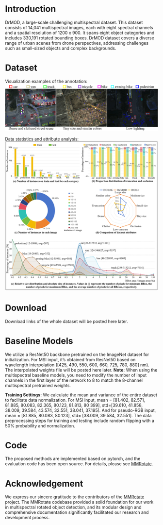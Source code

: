# Introduction
DrMOD, a large-scale challenging multispectral dataset. This dataset consists of 14,041 multispectral images, each with eight spectral channels and a spatial resolution of 1200 x 900. It spans eight object categories and includes 330,191 rotated bounding boxes. DrMOD dataset covers a diverse range of urban scenes from drone perspectives, addressing challenges such as small-sized objects and complex backgrounds.

# Dataset
Visualization examples of the annotation:
![DrMOD](https://github.com/DrMOD-330k/Multi-Spectral/blob/main/resources/DrMOD.png)

Data statistics and attribute analysis:
![statistic](https://github.com/DrMOD-330k/Multi-Spectral/blob/main/resources/statistic.png)

# Download
Download links of the whole dataset will be posted here later.

# Baseline Models
We utilize a ResNet50 backbone pretrained on the ImageNet dataset for initialization. For MSI input, it’s obtained from ResNet50 based on wavelength interpolation ([425, 490, 550, 600, 660, 725, 780, 880] nm). The interpolated weights file will be posted here later. **Note:** When using the multispectral baseline models, you need to modify the number of input channels in the first layer of the network to 8 to match the 8-channel multispectral pretrained weights.

**Training Settings:** We calculate the mean and variance of the entire dataset to facilitate data normalization. For MSI input, mean = [81.402, 82.571, 81.885, 80.083, 82.365, 80.123, 81.813, 80 399], std=[39.610, 41.858, 38.009, 39.584, 43.574, 32.551, 38.041, 37.195]. And for pseudo-RGB input, mean = [81.885, 80.083, 80.123], std= [38.009, 39.584, 32.551]. The data preprocessing steps for training and testing include random flipping with a 50% probability and normalization.

# Code
The proposed methods are implemented based on pytorch, and the evaluation code has been open source. For details, please see [MMRotate](https://github.com/open-mmlab/mmrotate).

# Acknowledgement
We express our sincere gratitude to the contributors of the [MMRotate](https://github.com/open-mmlab/mmrotate) project. The MMRotate codebase provided a solid foundation for our work in multispectral rotated object detection, and its modular design and comprehensive documentation significantly facilitated our research and development process.
